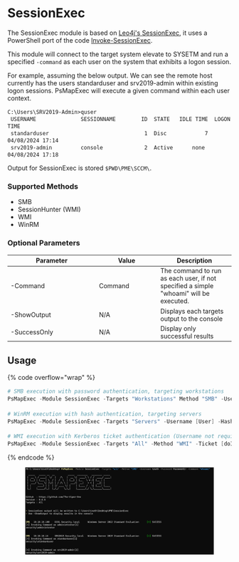 # SessionExec

The SessionExec module is based on [Leo4j's SessionExec](https://github.com/Leo4j/SessionExec), it uses a PowerShell port of the code  [Invoke-SessionExec](https://github.com/The-Viper-One/Invoke-SessionExec).

This module will connect to the target system elevate to SYSETM and run a specified `-command` as each user on the system that exhibits a logon session.

For example, assuming the below output. We can see the remote host currently has the users standarduser and srv2019-admin within existing logon sessions. PsMapExec will execute a given command within each user context.

```
C:\Users\SRV2019-Admin>quser
 USERNAME              SESSIONNAME        ID  STATE   IDLE TIME  LOGON TIME
 standarduser                              1  Disc            7  04/08/2024 17:14
 srv2019-admin         console             2  Active      none   04/08/2024 17:18
```

Output for  SessionExec is stored `$PWD\PME\SCCM\`.

### **Supported Methods**

* SMB&#x20;
* SessionHunter (WMI)
* WMI&#x20;
* WinRM

### Optional Parameters <a href="#optional-parameters" id="optional-parameters"></a>

<table><thead><tr><th width="185">Parameter</th><th width="124">Value</th><th>Description</th></tr></thead><tbody><tr><td>-Command</td><td>Command</td><td>The command to run as each user, if not specified a simple "whoami" will be executed.</td></tr><tr><td>-ShowOutput</td><td>N/A</td><td>Displays each targets output to the console</td></tr><tr><td>-SuccessOnly</td><td>N/A</td><td>Display only successful results</td></tr></tbody></table>

## Usage

{% code overflow="wrap" %}
```powershell
# SMB execution with password authentication, targeting workstations
PsMapExec -Module SessionExec -Targets "Workstations" Method "SMB" -Username [User] -Password [Pass] -Command "whoami /all"

# WinRM execution with hash authentication, targeting servers
PsMapExec -Module SessionExec -Targets "Servers" -Username [User] -Hash [RC4/AES256/NTLM]  -Method "WinRM" -Command "whoami /all"

# WMI execution with Kerberos ticket authentication (Username not required)
PsMapExec -Module SessionExec -Targets "All" -Method "WMI" -Ticket [doI..] 
```
{% endcode %}

<figure><img src="../../.gitbook/assets/image (2).png" alt=""><figcaption></figcaption></figure>
